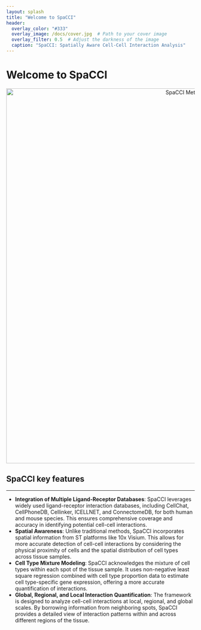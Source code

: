 ```yaml
---
layout: splash
title: "Welcome to SpaCCI"
header:
  overlay_color: "#333"
  overlay_image: /docs/cover.jpg  # Path to your cover image
  overlay_filter: 0.5  # Adjust the darkness of the image
  caption: "SpaCCI: Spatially Aware Cell-Cell Interaction Analysis"
---
```


# Welcome to SpaCCI

<p align="center">
  <img width="1000" src="SPACCI Method Diagram.png" alt="SpaCCI Method Diagram">
</p>

## SpaCCI key features
---
- **Integration of Multiple Ligand-Receptor Databases**: SpaCCI leverages widely used ligand-receptor interaction databases, including CellChat, CellPhoneDB, Cellinker, ICELLNET, and ConnectomeDB, for both human and mouse species. This ensures comprehensive coverage and accuracy in identifying potential cell-cell interactions.
- **Spatial Awareness**: Unlike traditional methods, SpaCCI incorporates spatial information from ST platforms like 10x Visium. This allows for more accurate detection of cell-cell interactions by considering the physical proximity of cells and the spatial distribution of cell types across tissue samples.
- **Cell Type Mixture Modeling**: SpaCCI acknowledges the mixture of cell types within each spot of the tissue sample. It uses non-negative least square regression combined with cell type proportion data to estimate cell type-specific gene expression, offering a more accurate quantification of interactions.
- **Global, Regional, and Local Interaction Quantification**: The framework is designed to analyze cell-cell interactions at local, regional, and global scales. By borrowing information from neighboring spots, SpaCCI provides a detailed view of interaction patterns within and across different regions of the tissue.



